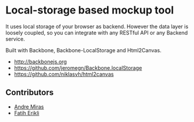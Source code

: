 Local-storage based mockup tool
===============================

It uses local storage of your browser as backend.
However the data layer is loosely coupled,
so you can integrate with any RESTful API or any Backend service.

Built with Backbone, Backbone-LocalStorage and Html2Canvas.

- <http://backbonejs.org>
- <https://github.com/jeromegn/Backbone.localStorage>
- <https://github.com/niklasvh/html2canvas>




Contributors
-------------

 - [Andre Miras](http://github.com/AndreMiras)
 - [Fatih Erikli](https://github.com/fatiherikli)
